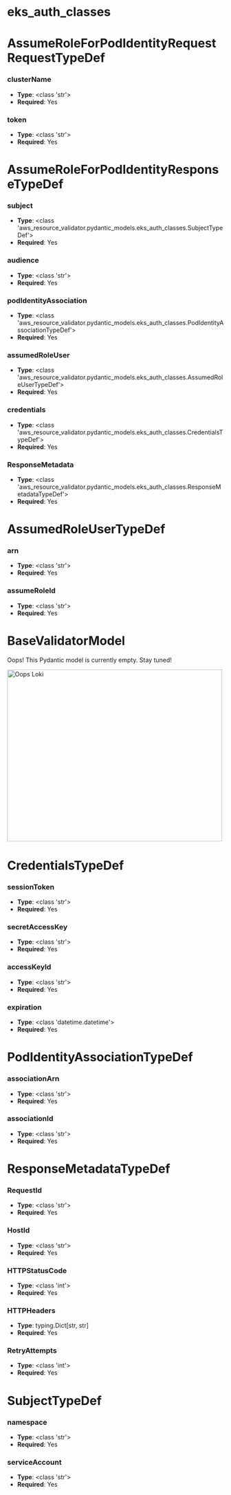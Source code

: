 # eks_auth_classes

# AssumeRoleForPodIdentityRequestRequestTypeDef

### clusterName
- **Type**: <class 'str'>
- **Required**: Yes

### token
- **Type**: <class 'str'>
- **Required**: Yes


# AssumeRoleForPodIdentityResponseTypeDef

### subject
- **Type**: <class 'aws_resource_validator.pydantic_models.eks_auth_classes.SubjectTypeDef'>
- **Required**: Yes

### audience
- **Type**: <class 'str'>
- **Required**: Yes

### podIdentityAssociation
- **Type**: <class 'aws_resource_validator.pydantic_models.eks_auth_classes.PodIdentityAssociationTypeDef'>
- **Required**: Yes

### assumedRoleUser
- **Type**: <class 'aws_resource_validator.pydantic_models.eks_auth_classes.AssumedRoleUserTypeDef'>
- **Required**: Yes

### credentials
- **Type**: <class 'aws_resource_validator.pydantic_models.eks_auth_classes.CredentialsTypeDef'>
- **Required**: Yes

### ResponseMetadata
- **Type**: <class 'aws_resource_validator.pydantic_models.eks_auth_classes.ResponseMetadataTypeDef'>
- **Required**: Yes


# AssumedRoleUserTypeDef

### arn
- **Type**: <class 'str'>
- **Required**: Yes

### assumeRoleId
- **Type**: <class 'str'>
- **Required**: Yes


# BaseValidatorModel

Oops! This Pydantic model is currently empty. Stay tuned!

<img src="/aws_resource_validator/images/oops_loki.png" width="500" height="400" title="Oops Loki">

# CredentialsTypeDef

### sessionToken
- **Type**: <class 'str'>
- **Required**: Yes

### secretAccessKey
- **Type**: <class 'str'>
- **Required**: Yes

### accessKeyId
- **Type**: <class 'str'>
- **Required**: Yes

### expiration
- **Type**: <class 'datetime.datetime'>
- **Required**: Yes


# PodIdentityAssociationTypeDef

### associationArn
- **Type**: <class 'str'>
- **Required**: Yes

### associationId
- **Type**: <class 'str'>
- **Required**: Yes


# ResponseMetadataTypeDef

### RequestId
- **Type**: <class 'str'>
- **Required**: Yes

### HostId
- **Type**: <class 'str'>
- **Required**: Yes

### HTTPStatusCode
- **Type**: <class 'int'>
- **Required**: Yes

### HTTPHeaders
- **Type**: typing.Dict[str, str]
- **Required**: Yes

### RetryAttempts
- **Type**: <class 'int'>
- **Required**: Yes


# SubjectTypeDef

### namespace
- **Type**: <class 'str'>
- **Required**: Yes

### serviceAccount
- **Type**: <class 'str'>
- **Required**: Yes



